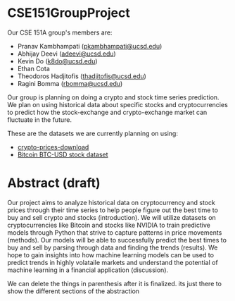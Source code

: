 # CSE151GroupProject

Our CSE 151A group's members are:
- Pranav Kambhampati (pkambhampati@ucsd.edu)
- Abhijay Deevi (adeevi@ucsd.edu)
- Kevin Do (k8do@ucsd.edu)
- Ethan Cota
- Theodoros Hadjitofis (thadjitofis@ucsd.edu)
- Ragini Bomma (rbomma@ucsd.edu)

Our group is planning on doing a crypto and stock time series prediction. We plan on using historical data about specific stocks and cryptocurrencies to predict how the stock-exchange and crypto-exchange market can fluctuate in the future.

These are the datasets we are currently planning on using:
- [crypto-prices-download](https://github.com/martkir/crypto-prices-download)
- [Bitcoin BTC-USD stock dataset](https://www.kaggle.com/datasets/gallo33henrique/bitcoin-btc-usd-stock-dataset/data)

# Abstract (draft)

Our project aims to analyze historical data on cryptocurrency and stock prices through their time series to help people figure out the best time to buy and sell crypto and stocks (introduction). We will utilize datasets on cryptocurrencies like Bitcoin and stocks like NVIDIA to train predictive models through Python that strive to capture patterns in price movements (methods). Our models will be able to successfully predict the best times to buy and sell by parsing through data and finding the trends (results). We hope to gain insights into how machine learning models can be used to predict trends in highly volataile markets and understand the potential of machine learning in a financial application (discussion).

We can delete the things in parenthesis after it is finalized. its just there to show the different sections of the abstraction
